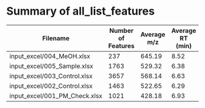 # Summary of all_list_features

| Filename | Number of Features | Average m/z | Average RT (min) | Average Intensity |
|----------|---------------------|-------------|------------------|-------------------|
| input_excel/004_MeOH.xlsx | 237 | 645.19 | 8.52 | 5186.89 |
| input_excel/005_Sample.xlsx | 1763 | 529.32 | 6.38 | 7389.03 |
| input_excel/003_Control.xlsx | 3657 | 568.14 | 6.63 | 7819.11 |
| input_excel/002_Control.xlsx | 1463 | 522.65 | 6.29 | 6942.32 |
| input_excel/001_PM_Check.xlsx | 1021 | 428.18 | 6.93 | 18255.83 |
